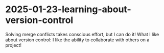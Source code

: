 # 2025-01-23-learning-about-version-control

Solving merge conflicts takes conscious effort, but I can do it!
What I like about version control: I like the ability to collaborate with others on a project!
